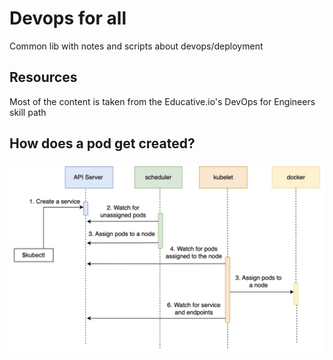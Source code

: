 # Devops for all

Common lib with notes and scripts about devops/deployment

## Resources

Most of the content is taken from the Educative.io's DevOps for Engineers skill path

## How does a pod get created?

![Pod scheduling image](./imgs/pod-creation-flow.jpg "Pod Scheduling Flow")
